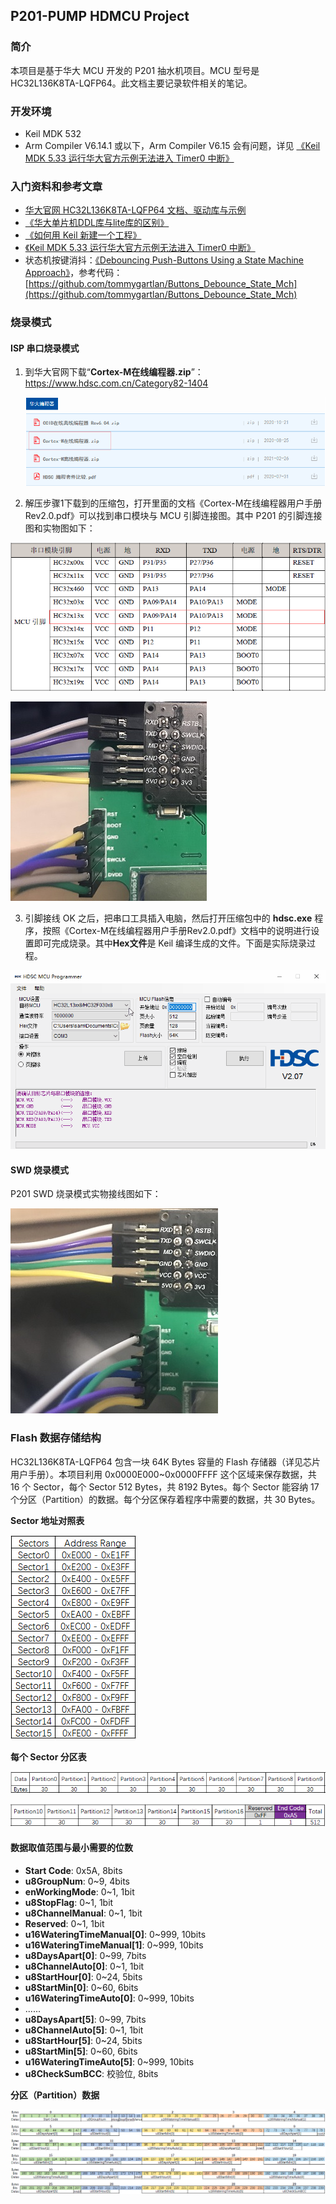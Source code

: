## P201-PUMP HDMCU Project

### 简介

本项目是基于华大 MCU 开发的 P201 抽水机项目。MCU 型号是 HC32L136K8TA-LQFP64。此文档主要记录软件相关的笔记。

### 开发环境

* Keil MDK 532
* Arm Compiler V6.14.1 或以下，Arm Compiler V6.15 会有问题，详见 [《Keil MDK 5.33 运行华大官方示例无法进入 Timer0 中断》](https://blog.csdn.net/heray1990/article/details/113838794)

### 入门资料和参考文章

* [华大官网 HC32L136K8TA-LQFP64 文档、驱动库与示例](https://www.hdsc.com.cn/Category82-1404)
* [《华大单片机DDL库与lite库的区别》](https://blog.csdn.net/willOkay/article/details/106535809)
* [《如何用 Keil 新建一个工程》](https://blog.csdn.net/willOkay/article/details/106533167)
* [《Keil MDK 5.33 运行华大官方示例无法进入 Timer0 中断》](https://blog.csdn.net/heray1990/article/details/113838794)
* 状态机按键消抖：[《Debouncing Push-Buttons Using a State Machine Approach》](https://www.eeweb.com/debouncing-push-buttons-using-a-state-machine-approach/)，参考代码：[https://github.com/tommygartlan/Buttons_Debounce_State_Mch](https://github.com/tommygartlan/Buttons_Debounce_State_Mch)

### 烧录模式

#### ISP 串口烧录模式

1. 到华大官网下载“**Cortex-M在线编程器.zip**”：https://www.hdsc.com.cn/Category82-1404

   ![](./华大官网编程器下载界面.png)

2. 解压步骤1下载到的压缩包，打开里面的文档《Cortex-M在线编程器用户手册Rev2.0.pdf》可以找到串口模块与 MCU 引脚连接图。其中 P201 的引脚连接图和实物图如下：

![](./串口模块与MCU引脚接线图.png)

![](./ISP串口烧录模式接线实物图.jpg)

3. 引脚接线 OK 之后，把串口工具插入电脑，然后打开压缩包中的 **hdsc.exe** 程序，按照《Cortex-M在线编程器用户手册Rev2.0.pdf》文档中的说明进行设置即可完成烧录。其中**Hex文件**是 Keil 编译生成的文件。下面是实际烧录过程。

![](./P201_MCU_ISP_PROGRAM.gif)

#### SWD 烧录模式

P201 SWD 烧录模式实物接线图如下：

![](./SWD烧录模式接线实物图.jpg)

### Flash 数据存储结构

HC32L136K8TA-LQFP64 包含一块 64K Bytes 容量的 Flash 存储器（详见芯片用户手册）。本项目利用 0x0000E000~0x0000FFFF 这个区域来保存数据，共 16 个 Sector，每个 Sector 512 Bytes，共 8192 Bytes。每个 Sector 能容纳 17 个分区（Partition）的数据。每个分区保存着程序中需要的数据，共 30 Bytes。

**Sector 地址对照表**

![](./Sectors_Addresses.PNG)

**每个 Sector 分区表**

![](./Data_in_one_Sector_01.PNG)

![](./Data_in_one_Sector_02.PNG)

#### 数据取值范围与最小需要的位数

* **Start Code**: 0x5A, 8bits
* **u8GroupNum**: 0~9, 4bits
* **enWorkingMode**: 0~1, 1bit
* **u8StopFlag**: 0~1, 1bit
* **u8ChannelManual**: 0~1, 1bit
* **Reserved**: 0~1, 1bit
* **u16WateringTimeManual[0]**: 0~999, 10bits
* **u16WateringTimeManual[1]**: 0~999, 10bits
* **u8DaysApart[0]**: 0~99, 7bits
* **u8ChannelAuto[0]**: 0~1, 1bit
* **u8StartHour[0]**: 0~24, 5bits
* **u8StartMin[0]**: 0~60, 6bits
* **u16WateringTimeAuto[0]**: 0~999, 10bits
* ......
* **u8DaysApart[5]**: 0~99, 7bits
* **u8ChannelAuto[5]**: 0~1, 1bit
* **u8StartHour[5]**: 0~24, 5bits
* **u8StartMin[5]**: 0~60, 6bits
* **u16WateringTimeAuto[5]**: 0~999, 10bits
* **u8CheckSumBCC**: 校验位, 8bits

**分区（Partition）数据**

![](./Data_in_one_Partition.PNG)